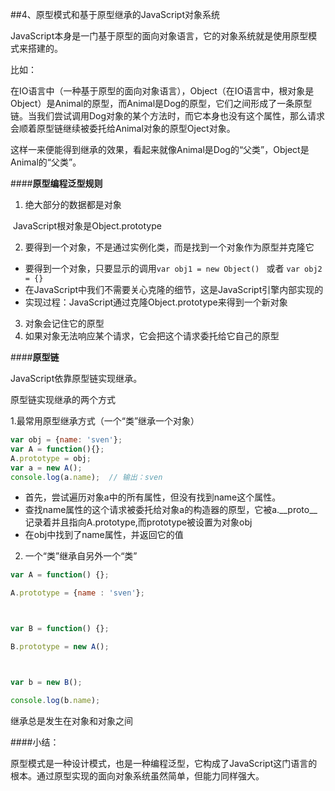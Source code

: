 ##4、原型模式和基于原型继承的JavaScript对象系统

JavaScript本身是一门基于原型的面向对象语言，它的对象系统就是使用原型模式来搭建的。

比如：

在IO语言中（一种基于原型的面向对象语言），Object（在IO语言中，根对象是Object）是Animal的原型，而Animal是Dog的原型，它们之间形成了一条原型链。当我们尝试调用Dog对象的某个方法时，而它本身也没有这个属性，那么请求会顺着原型链继续被委托给Animal对象的原型Oject对象。

这样一来便能得到继承的效果，看起来就像Animal是Dog的“父类”，Object是Animal的“父类”。

####**原型编程泛型规则**

1. 绝大部分的数据都是对象

​     JavaScript根对象是Object.prototype

2. 要得到一个对象，不是通过实例化类，而是找到一个对象作为原型并克隆它

- 要得到一个对象，只要显示的调用`var obj1 = new Object() ` 或者 `var obj2 = {}`
- 在JavaScript中我们不需要关心克隆的细节，这是JavaScript引擎内部实现的
- 实现过程：JavaScript通过克隆Object.prototype来得到一个新对象

3. 对象会记住它的原型
4. 如果对象无法响应某个请求，它会把这个请求委托给它自己的原型

####**原型链**

JavaScript依靠原型链实现继承。

原型链实现继承的两个方式

1.最常用原型继承方式（一个“类”继承一个对象）

```javascript
var obj = {name: 'sven'};
var A = function(){};
A.prototype = obj;
var a = new A();
console.log(a.name);  // 输出：sven
```

- 首先，尝试遍历对象a中的所有属性，但没有找到name这个属性。
- 查找name属性的这个请求被委托给对象a的构造器的原型，它被a.__proto__记录着并且指向A.prototype,而prototype被设置为对象obj
- 在obj中找到了name属性，并返回它的值

2. 一个“类”继承自另外一个“类”

```javascript
var A = function() {};

A.prototype = {name : 'sven'};



var B = function() {};

B.prototype = new A();



var b = new B();

console.log(b.name);

```

继承总是发生在对象和对象之间



####小结：

原型模式是一种设计模式，也是一种编程泛型，它构成了JavaScript这门语言的根本。通过原型实现的面向对象系统虽然简单，但能力同样强大。